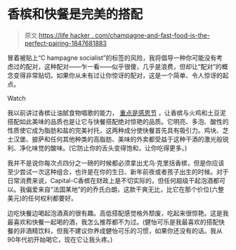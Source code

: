 # 香槟和快餐是完美的搭配

> 原文:[https://life hacker . com/champagne-and-fast-food-is-the-perfect-pairing-1847681883](https://lifehacker.com/champagne-and-fast-food-are-the-perfect-pairing-1847681883)

冒着被贴上“C hampagne socialist”的标签的风险，我将倡导一种你可能没有考虑过的配对，这种配对——乍一看——似乎很傻，几乎是浪费，但却让“配对”的概念变得非常贴切。如果你从未有过让你惊讶的配对，这是一个简单、令人惊讶的起点。

Watch

我以前讲过香槟让油腻食物唱歌的能力， [重点是感恩节](https://lifehacker.com/champagne-is-the-only-wine-you-need-for-thanksgiving-1830590742) ，让香槟与火鸡和土豆泥搭配如此美味的品质也是让它与快餐搭配绝对惊艳的品质。它明亮、多泡、酸性的性质使它成为脂肪和盐的完美衬托，这两种成分使快餐首先具有吸引力。鸡块、芝士汉堡、披萨和任何其他种类的高脂肪、美味的外卖都受益于这种干酒的激光般锐利、净化味觉的酸味。(它防止你的舌头变得饱和，让你吃得更多。)

我并不是说你每次点四分之一磅的时候都必须拿出尤乌·克里括香槟，但是你应该至少尝试一次这种组合，也许是在你的生日、新年前夜或者孩子出生的时候。对于日常消费来说，Capital-C香槟在财政上是不切实际的，但任何超级干起泡酒都可以。我偏爱来自“法国某地”的的乔氏白朗，这款干爽无比，比它在那个价位(六整美元)的任何权利都要好。

边吃快餐边喝起泡酒真的很有趣。高低搭配感觉格外颓废，吃起来很惊艳。这是我最喜欢和快餐一起喝的酒，我怎么推荐都不为过。(健怡可乐是我最喜欢的搭配快餐的非酒精饮料，但我不建议你养成健怡可乐的习惯，如果你还没有的话。我从90年代初开始喝它，现在它让我头疼。)